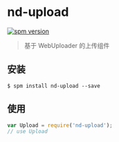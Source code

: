 # nd-upload

[![spm version](http://spmjs.io/badge/nd-upload)](http://spmjs.io/package/nd-upload)

> 基于 WebUploader 的上传组件

## 安装

```
$ spm install nd-upload --save
```

## 使用

```js
var Upload = require('nd-upload');
// use Upload
```
